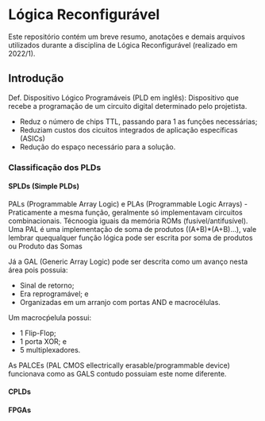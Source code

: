 # Lógica Reconfigurável

Este repositório contém um breve resumo, anotações e demais arquivos utilizados durante a disciplina de Lógica Reconfigurável (realizado em 2022/1).

## Introdução

Def. Dispositivo Lógico Programáveis (PLD em inglês): Dispositivo que recebe a programação de um circuito digital determinado pelo projetista.

* Reduz o número de chips TTL, passando para 1 as funções necessárias;
* Reduziam custos dos cicuitos integrados de aplicação específicas (ASICs)
* Redução do espaço necessário para a solução.

### Classificação dos PLDs

#### SPLDs (Simple PLDs)

PALs (Programmable Array Logic) e PLAs (Programmable Logic Arrays) - Praticamente a mesma função, geralmente só implementavam circuitos combinacionais. Técnoogia iguais da memória ROMs (fusível/antifusível). Uma PAL é uma implementação de soma de produtos ((A+B)*(A+B)...), vale lembrar quequalquer função lógica pode ser escrita por soma de produtos ou Produto das Somas

Já a GAL (Generic Array Logic) pode ser descrita como um avanço nesta área pois possuia:

* Sinal de retorno;
* Era reprogramável; e
* Organizadas em um arranjo com portas AND e macrocélulas.

Um macrocṕelula possui:

* 1 Flip-Flop;
* 1 porta XOR; e
* 5 multiplexadores.

As PALCEs (PAL CMOS ellectrically erasable/programmable device) funcionava como as GALS contudo possuiam este nome diferente.

#### CPLDs

#### FPGAs
